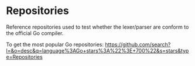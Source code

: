 # Repositories

Reference repositories used to test whether the lexer/parser are conform to the
official Go compiler.

To get the most popular Go repositories: https://github.com/search?l=&o=desc&q=language%3AGo+stars%3A%22%3E+700%22&s=stars&type=Repositories
